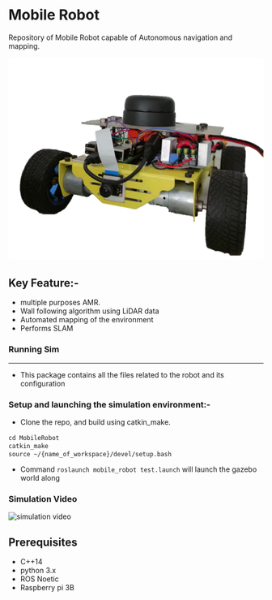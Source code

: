 # Mobile Robot
Repository of Mobile Robot capable of Autonomous navigation and mapping.

![prototype](https://github.com/Sanidhya-30/MobileRobot/blob/master/images/Picture1.png)

## Key Feature:-
* multiple purposes AMR.
* Wall following algorithm using LiDAR data
* Automated mapping of the environment 
* Performs SLAM

<!--## Electro-mechanical design:

* Drone frame.
![Image alt text](Media/Capture1-removebg-preview.png?raw=true "Drone frame")


## Flight Controller Schematic:
![Image alt text](Media/sch.PNG?raw=true "Schematic")

## ROS Packages:
* [SkyLark package](#flying_skylark)-->

### Running Sim
------------------
* This package contains all the files related to the robot and its configuration 

### Setup and launching the simulation environment:-

* Clone the repo, and build using catkin_make.
```
cd MobileRobot
catkin_make
source ~/{name_of_workspace}/devel/setup.bash
```

* Command `roslaunch mobile_robot test.launch` will launch the gazebo world along 


### Simulation Video
![simulation video](https://github.com/Sanidhya-30/MobileRobot/blob/master/images/mobilerobot1.gif)


## Prerequisites
* C++14
* python 3.x
* ROS Noetic
* Raspberry pi 3B
